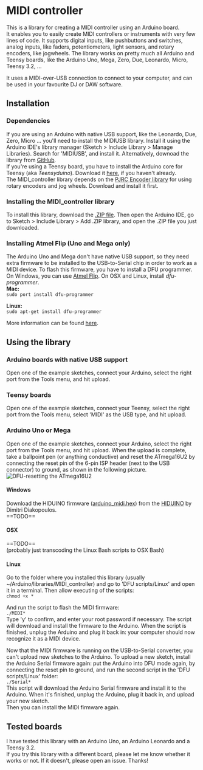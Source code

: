 # MIDI controller
This is a library for creating a MIDI controller using an Arduino board.  
It enables you to easily create MIDI controllers or instruments with very few lines of code. It supports digital inputs, like pushbuttons and switches, analog inputs, like faders, potentiometers, light sensors, and rotary encoders, like jogwheels. 
The library works on pretty much all Arduino and Teensy boards, like the Arduino Uno, Mega, Zero, Due, Leonardo, Micro, Teensy 3.2, ...

It uses a MIDI-over-USB connection to connect to your computer, and can be used in your favourite DJ or DAW software.

## Installation
### Dependencies
If you are using an Arduino with native USB support, like the Leonardo, Due, Zero, Micro ... you'll need to install the MIDIUSB library.
Install it using the Arduino IDE's library manager (Sketch > Include Library > Manage Libraries). Search for 'MIDIUSB', and install it. Alternatively, downoad the library from [GitHub](https://github.com/arduino-libraries/MIDIUSB).  
If you're using a Teensy board, you have to install the Arduino core for Teensy (aka *Teensyduino*). Download it [here](https://www.pjrc.com/teensy/td_download.html), if you haven't already.  
The MIDI\_controller library depends on the [PJRC Encoder library](https://www.pjrc.com/teensy/td_libs_Encoder.html)  for using rotary encoders and jog wheels. Download and install it first.
### Installing the MIDI_controller library
To install this library, download the [.ZIP file](https://github.com/tttapa/MIDI_controller/archive/master.zip). Then open the Arduino IDE, go to Sketch > Include Library > Add .ZIP library, and open the .ZIP file you just downloaded.
### Installing Atmel Flip (Uno and Mega only)
The Arduino Uno and Mega don't have native USB support, so they need extra firmware to be installed to the USB-to-Serial chip in order to work as a MIDI device. To flash this firmware, you have to install a DFU programmer. On Windows, you can use [Atmel Flip](http://www.atmel.com/tools/flip.aspx).
On OSX and Linux, install *dfu-programmer*.  
**Mac:**  
`sudo port install dfu-programmer`

**Linux:**  
`sudo apt-get install dfu-programmer` 

More information can be found [here](https://www.arduino.cc/en/Hacking/DFUProgramming8U2).

## Using the library
### Arduino boards with native USB support
Open one of the example sketches, connect your Arduino, select the right port from the Tools menu, and hit upload.
### Teensy boards
Open one of the example sketches, connect your Teensy, select the right port from the Tools menu, select 'MIDI' as the USB type, and hit upload.
### Arduino Uno or Mega
Open one of the example sketches, connect your Arduino, select the right port from the Tools menu, and hit upload.
When the upload is complete, take a ballpoint pen (or anything conductive) and reset the ATmega16U2 by connecting the reset pin of the 6-pin ISP header (next to the USB connector) to ground, as shown in the following picture.
![DFU-resetting the ATmega16U2](https://www.arduino.cc/en/uploads/Hacking/Uno-front-DFU-reset.png  "DFU-resetting the ATmega16U2")

#### Windows
Download the HIDUINO firmware ([arduino_midi.hex](https://raw.githubusercontent.com/ddiakopoulos/hiduino/master/compiled_firmwares/arduino_midi.hex)) from the [HIDUINO](https://github.com/ddiakopoulos/hiduino) by Dimitri Diakopoulos.  
==TODO==
#### OSX
==TODO==  
(probably just transcoding the Linux Bash scripts to OSX Bash)
#### Linux
Go to the folder where you installed this library (usually ~/Arduino/libraries/MIDI_controller) and go to 'DFU scripts/Linux' and open it in a terminal. Then allow executing of the scripts:  
`chmod +x *`

And run the script to flash the MIDI firmware:  
`./MIDI*`  
Type 'y' to confirm, and enter your root password if necessary.
The script will download and install the firmware to the Arduino.
When the script is finished, unplug the Arduino and plug it back in: your computer should now recognize it as a MIDI device.

Now that the MIDI firmware is running on the USB-to-Serial converter, you can't upload new sketches to the Arduino.
To upload a new sketch, install the Arduino Serial firmware again: put the Arduino into DFU mode again, by connecting the reset pin to ground, and run the second script in the 'DFU scripts/Linux' folder:  
`./Serial*`  
This script will download the Arduino Serial firmware and install it to the Arduino. When it's finished, unplug the Arduino, plug it back in, and upload your new sketch.  
Then you can install the MIDI firmware again.

## Tested boards
I have tested this library with an Arduino Uno, an Arduino Leonardo and a Teensy 3.2.  
If you try this library with a different board, please let me know whether it works or not.
If it doesn't, please open an issue. Thanks!